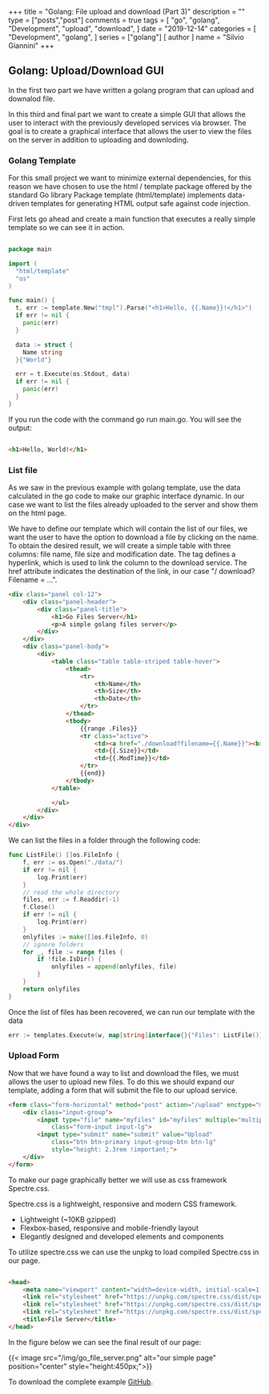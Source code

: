 +++
title = "Golang: File upload and download (Part 3)" 
description = ""
type = ["posts","post"]
comments = true
tags = [
    "go",
    "golang",
    "Development",
    "upload",
    "download",
]
date = "2019-12-14"
categories = [
    "Development",
    "golang",
]
series = ["golang"]
[ author ]
  name = "Silvio Giannini"
+++

## Golang: Upload/Download GUI
In the first two part we have written a golang program that can upload and downalod file. 

In this third and final part we want to create a simple GUI that allows the user to interact with the previously developed services via browser.
The goal is to create a graphical interface that allows the user to view the files on the server in addition to uploading and downloding.

### Golang Template

For this small project we want to minimize external dependencies, for this reason we have chosen to use the html / template package offered by the standard Go library
Package template (html/template) implements data-driven templates for generating HTML output safe against code injection.

First lets go ahead and create a main function that executes a really simple template so we can see it in action.

```go

package main

import (
  "html/template"
  "os"
)

func main() {
  t, err := template.New("tmpl").Parse("<h1>Hello, {{.Name}}!</h1>")
  if err != nil {
    panic(err)
  }

  data := struct {
    Name string
  }{"World"}

  err = t.Execute(os.Stdout, data)
  if err != nil {
    panic(err)
  }
}
```

If you run the code with the command go run main.go. You will see the output:

```html

<h1>Hello, World!</h1>
```

### List file

As we saw in the previous example with golang template, use the data calculated in the go code to make our graphic interface dynamic. In our case we want to list the files already uploaded to the server and show them on the html page.

We have to define our template which will contain the list of our files, we want the user to have the option to download a file by clicking on the name.
To obtain the desired result, we will create a simple table with three columns: file name, file size and modification date.
The <a> tag defines a hyperlink, which is used to link the column to the download service. The href attribute indicates the destination of the link, in our case "/ download? Filename = ...".

```html
<div class="panel col-12">
    <div class="panel-header">
        <div class="panel-title">
            <h1>Go Files Server</h1>
            <p>A simple golang files server</p>
        </div>
    </div>
    <div class="panel-body">
        <div>
            <table class="table table-striped table-hover">
                <thead>
                    <tr>
                        <th>Name</th>
                        <th>Size</th>
                        <th>Date</th>
                    </tr>
                </thead>
                <tbody>
                    {{range .Files}}
                    <tr class="active">
                        <td><a href="./download?filename={{.Name}}"><b>{{.Name }}</b> </a></td>
                        <td>{{.Size}}</td>
                        <td>{{.ModTime}}</td>
                    </tr>
                    {{end}}
                </tbody>
            </table>

            </ul>
        </div>
    </div>
</div>

```

We can list the files in a folder through the following code:

```go
func ListFile() []os.FileInfo {
	f, err := os.Open("./data/")
	if err != nil {
		log.Print(err)
    }
    // read the whole directory
	files, err := f.Readdir(-1)
	f.Close()
	if err != nil {
		log.Print(err)
	}
	onlyfiles := make([]os.FileInfo, 0)
    // ignore folders
	for _, file := range files {
		if !file.IsDir() {
			onlyfiles = append(onlyfiles, file)
		}
	}
	return onlyfiles
}
```

Once the list of files has been recovered, we can run our template with the data

```go
err := templates.Execute(w, map[string]interface{}{"Files": ListFile()})
```


### Upload Form

Now that we have found a way to list and download the files, we must allows the user to upload new files.
To do this we should expand our template, adding a form that will submit the file to our upload service.

```html
<form class="form-horizontal" method="post" action="/upload" enctype="multipart/form-data">
    <div class="input-group">
        <input type="file" name="myfiles" id="myfiles" multiple="multiple"
            class="form-input input-lg">
        <input type="submit" name="submit" value="Upload"
            class="btn btn-primary input-group-btn btn-lg"
            style="height: 2.3rem !important;">
    </div>
</form>
```

To make our page graphically better we will use as css framework Spectre.css.

Spectre.css is a lightweight, responsive and modern CSS framework.

* Lightweight (~10KB gzipped) 
* Flexbox-based, responsive and mobile-friendly layout
* Elegantly designed and developed elements and components

To utilize spectre.css we can use the unpkg to load compiled Spectre.css in our page.

```html

<head>
	<meta name="viewport" content="width=device-width, initial-scale=1.0">
	<link rel="stylesheet" href="https://unpkg.com/spectre.css/dist/spectre.min.css">
	<link rel="stylesheet" href="https://unpkg.com/spectre.css/dist/spectre-exp.min.css">
	<link rel="stylesheet" href="https://unpkg.com/spectre.css/dist/spectre-icons.min.css">
	<title>File Server</title>
</head>
```

In the figure below we can see the final result of our page:

{{< image src="/img/go_file_server.png" alt="our simple page" position="center" style="height:450px;">}}


To download the complete example [GitHub](https://github.com/sil-vio/golang-file-server).


